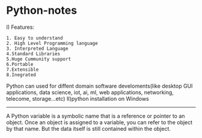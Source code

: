 # Python-notes
I) Features:

    1. Easy to understand
    2. High Level Programming language
    3. Interpreted Language
    4.Standard Libraries
    5.Huge Cummunity support
    6.Portable
    7.Extensible
    8.Inegrated 


Python can used for diffent domain software develoments(like desktop GUI applications, data science, iot, ai, ml, web applications, networking, telecome, storage...etc)
II)python installation on Windows

---------------------------------------------------
A Python variable is a symbolic name that is a reference or pointer to an object. Once an object is assigned to a variable, you can refer to the object by that name. But the data itself is still contained within the object.

